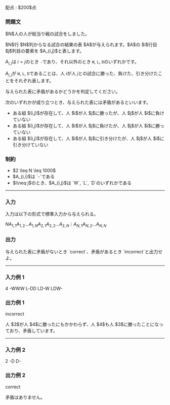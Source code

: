 
<div>

<span>

<span>

<p>
配点 : $200$点
</p>

<div>

<section>

### **問題文**

<p>
$N$人の人が総当り戦の試合をしました。
</p>

<p>
$N$行 $N$列からなる試合の結果の表 $A$が与えられます。$A$の $i$行目 $j$列目の要素を $A_{i,j}$と表します。

$A_{i,j}$は $i=j$のとき `-`であり、それ以外のとき `W`, `L`, `D`のいずれかです。

$A_{i,j}$が `W`, `L`, `D`であることは、人 $i$が人 $j$との試合に勝った、負けた、引き分けたことをそれぞれ表します。
</p>

<p>
与えられた表に矛盾があるかどうかを判定してください。
</p>

<p>
次のいずれかが成り立つとき、与えられた表には矛盾があるといいます。
</p>

<ul>

<li>
ある組 $(i,j)$が存在して、人 $i$が人 $j$に勝ったが、人 $j$が人 $i$に負けていない
</li>

<li>
ある組 $(i,j)$が存在して、人 $i$が人 $j$に負けたが、人 $j$が人 $i$に勝っていない
</li>

<li>
ある組 $(i,j)$が存在して、人 $i$が人 $j$に引き分けたが、人 $j$が人 $i$に引き分けていない
</li>

</ul>

</section>

</div>

<div>

<section>

### **制約**

<ul>

<li>
$2 \leq N \leq 1000$
</li>

<li>
$A_{i,i}$は `-`である
</li>

<li>
$i\neq j$のとき、$A_{i,j}$は `W`, `L`, `D`のいずれかである
</li>

</ul>

</section>

</div>

---

<div>

<div>

<section>

### **入力**

<p>
入力は以下の形式で標準入力から与えられる。
</p>

<div>

$N$$A_{1,1}A_{1,2}\ldots A_{1,N}$$A_{2,1}A_{2,2}\ldots A_{2,N}$$\vdots$$A_{N,1}A_{N,2}\ldots A_{N,N}$
</div>

</section>

</div>

<div>

<section>

### **出力**

<p>
与えられた表に矛盾がないとき `correct`、矛盾があるとき `incorrect`と出力せよ。  
</p>

</section>

</div>

</div>

---

<div>

<section>

### **入力例 1**

<div>

4
-WWW
L-DD
LD-W
LDW-

</div>

</section>

</div>

<div>

<section>

### **出力例 1**

<div>

incorrect

</div>

<p>
人 $3$が人 $4$に勝ったにもかかわらず、人 $4$も人 $3$に勝ったことになっており、矛盾しています。
</p>

</section>

</div>

---

<div>

<section>

### **入力例 2**

<div>

2
-D
D-

</div>

</section>

</div>

<div>

<section>

### **出力例 2**

<div>

correct

</div>

<p>
矛盾はありません。
</p>

</section>

</div>

</span>

</span>

</div>
